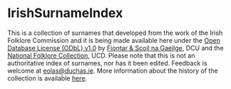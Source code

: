 # IrishSurnameIndex

This is a collection of surnames that developed from the work of the Irish Folklore Commission and it is being made available here under the [Open Database License (ODbL) v1.0](https://opendatacommons.org/licenses/odbl/summary/) by [Fiontar & Scoil na Gaeilge](https://www.dcu.ie/fiontar_scoilnagaeilge/gaeilge/index.shtml), DCU and the [National Folklore Collection](http://www.ucd.ie/irishfolklore/en/), UCD. Please note that this is not an authoritative index of surnames, nor has it been edited. Feedback is welcome at <eolas@duchas.ie>. More information about the history of the collection is available [here](https://www.duchas.ie/en/info/nom).
